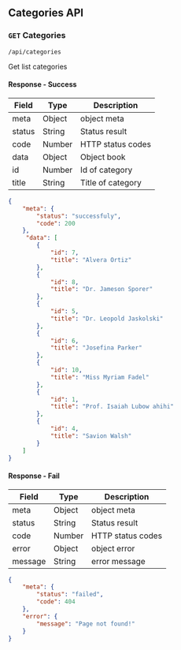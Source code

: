 ## Categories API

### `GET` Categories
```
/api/categories
```
Get list categories

#### Response - Success
| Field | Type | Description |
|-------|------|-------------|
| meta | Object | object meta |
| status | String | Status result |
| code | Number | HTTP status codes |
| data | Object | Object book |
| id | Number | Id of category |
| title | String | Title of category |

```json
{
    "meta": {
        "status": "successfuly",
        "code": 200
    },
     "data": [
        {
            "id": 7,
            "title": "Alvera Ortiz"
        },
        {
            "id": 8,
            "title": "Dr. Jameson Sporer"
        },
        {
            "id": 5,
            "title": "Dr. Leopold Jaskolski"
        },
        {
            "id": 6,
            "title": "Josefina Parker"
        },
        {
            "id": 10,
            "title": "Miss Myriam Fadel"
        },
        {
            "id": 1,
            "title": "Prof. Isaiah Lubow ahihi"
        },
        {
            "id": 4,
            "title": "Savion Walsh"
        }
    ]
}
```
#### Response - Fail
| Field | Type | Description |
|-------|------|-------------|
| meta | Object | object meta |
| status | String | Status result |
| code | Number | HTTP status codes |
| error | Object | object error |
| message | String |error message |
```json
{
    "meta": {
        "status": "failed",
        "code": 404
    },
    "error": {
        "message": "Page not found!"
    }
}
```
